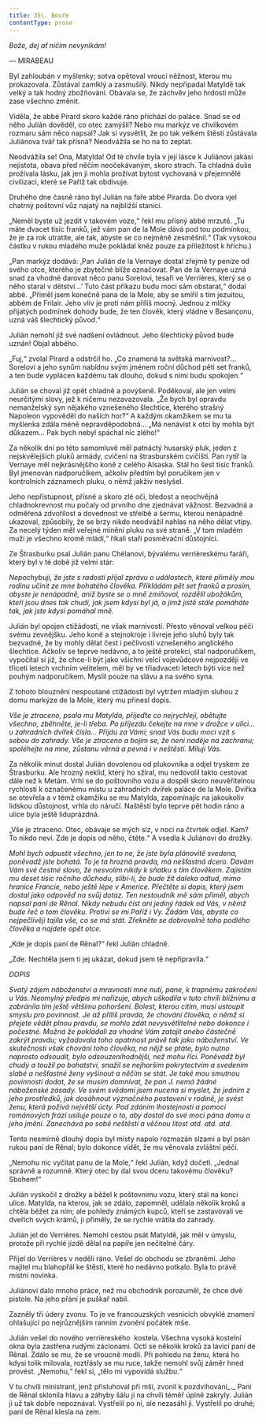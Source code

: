 ```yaml
---
title: 35\. Bouře
contentType: prose
---
```


<section>

_Bože, dej ať ničím nevynikám!_

— MIRABEAU

Byl zahloubán v myšlenky; sotva opětoval vroucí něžnost, kterou mu prokazovala. Zůstával zamlklý a zasmušilý. Nikdy nepřipadal Matyldě tak velký a tak hodný zbožňování. Obávala se, že záchvěv jeho hrdosti může zase všechno změnit.

Viděla, že abbé Pirard skoro každé ráno přichází do paláce. Snad se od něho Julián dověděl, co otec zamýšlí? Nebo mu markýz ve chvilkovém rozmaru sám něco napsal? Jak si vysvětlit, že po tak velkém štěstí zůstávala Juliánova tvář tak přísná? Neodvážila se ho na to zeptat.

Neodvážila se! Ona, Matylda! Od té chvíle byla v její lásce k Juliánovi jakási nejistota, obava před něčím neočekávaným, skoro strach. Ta chladná duše prožívala lásku, jak jen ji mohla prožívat bytost vychovaná v přejemnělé civilizaci, které se Paříž tak obdivuje.

Druhého dne časně ráno byl Julián na faře abbé Pirarda. Do dvora vjel chatrný poštovní vůz najatý na nejbližší stanici.

„Neměl byste už jezdit v takovém voze,“ řekl mu přísný abbé mrzutě. „Tu máte dvacet tisíc franků, jež vám pan de la Mole dává pod tou podmínkou, že je za rok utratíte, ale tak, abyste se co nejméně zesměšnil.“ (Tak vysokou částku v rukou mladého muže pokládal kněz pouze za příležitost k hříchu.)

„Pan markýz dodává: ‚Pan Julián de la Vernaye dostal zřejmě ty peníze od svého otce, kterého je zbytečné blíže označovat. Pan de la Vernaye uzná snad za vhodné darovat něco panu Sorelovi, tesaři ve Verrières, který se o něho staral v dětství…‘ Tuto část příkazu budu moci sám obstarat,“ dodal abbé. „Přiměl jsem konečně pana de la Mole, aby se smířil s tím jezuitou, abbém de Frilair. Jeho vliv je proti nám příliš mocný. Jednou z mlčky přijatých podmínek dohody bude, že ten člověk, který vládne v Besançonu, uzná váš šlechtický původ.“

Julián nemohl již své nadšení ovládnout. Jeho šlechtický původ bude uznán! Objal abbého.

„Fuj,“ zvolal Pirard a odstrčil ho. „Co znamená ta světská marnivost?… Sorelovi a jeho synům nabídnu svým jménem roční důchod pěti set franků, a ten bude vyplácen každému tak dlouho, dokud s nimi budu spokojen.“

Julián se choval již opět chladně a povýšeně. Poděkoval, ale jen velmi neurčitými slovy, jež k ničemu nezavazovala. „Že bych byl opravdu nemanželský syn nějakého vznešeného šlechtice, kterého strašný Napoleon vypověděl do našich hor?“ A každým okamžikem se mu ta myšlenka zdála méně nepravděpodobná… „Má nenávist k otci by mohla být důkazem… Pak bych nebyl spáchal nic zlého!“

Za několik dní po této samomluvě měl patnáctý husarský pluk, jeden z nejskvělejších pluků armády, cvičení na štrasburském cvičišti. Pan rytíř la Vernaye měl nejkrásnějšího koně z celého Alsaska. Stál ho šest tisíc franků. Byl jmenován nadporučíkem, ačkoliv předtím byl poručíkem jen v kontrolních záznamech pluku, o němž jakživ neslyšel.

Jeho nepřístupnost, přísné a skoro zlé oči, bledost a neochvějná chladnokrevnost mu počaly od prvního dne zjednávat vážnost. Bezvadná a odměřená zdvořilost a dovednost ve střelbě a šermu, kterou nenápadně ukazoval, způsobily, že se brzy nikdo neodvážil nahlas na něho dělat vtipy. Za necelý týden měl veřejné mínění pluku na své straně. „V tom mladém muži je všechno kromě mládí,“ říkali staří posměvační důstojníci.

Ze Štrasburku psal Julián panu Chélanovi, bývalému verrièreskému faráři, který byl v té době již velmi stár:

_Nepochybuji, že jste s radostí přijal zprávu o událostech, které přiměly mou rodinu učinit ze mne bohatého člověka. Přikládám pět set franků a prosím, abyste je nenápadně, aniž byste se o mně zmiňoval, rozdělil ubožákům, kteří jsou dnes tak chudí, jak jsem kdysi byl já, a jimž jistě stále pomáháte tak, jak jste kdysi pomáhal mně._

Julián byl opojen ctižádostí, ne však marnivostí. Přesto věnoval velkou péči svému zevnějšku. Jeho koně a stejnokroje i livreje jeho sluhů byly tak bezvadné, že by mohly dělat čest i pečlivosti vznešeného anglického šlechtice. Ačkoliv se teprve nedávno, a to ještě protekcí, stal nadporučíkem, vypočítal si již, že chce-li být jako všichni velcí vojevůdcové nejpozději ve třiceti letech vrchním velitelem, měl by ve třiadvaceti letech býti více než pouhým nadporučíkem. Myslil pouze na slávu a na svého syna.

Z tohoto blouznění nespoutané ctižádosti byl vytržen mladým sluhou z domu markýze de la Mole, který mu přinesl dopis.

_Vše je ztraceno, psala mu Matylda, přijeďte co nejrychleji, obětujte všechno, zběhněte, je-li třeba. Po příjezdu čekejte na mne v drožce v ulici… u zahradních dvířek čísla… Přijdu za Vámi; snad Vás budu moci vzít s sebou do zahrady. Vše je ztraceno a bojím se, že není naděje na záchranu; spoléhejte na mne, zůstanu věrná a pevná i v neštěstí. Miluji Vás._

Za několik minut dostal Julián dovolenou od plukovníka a odjel tryskem ze Štrasburku. Ale hrozný neklid, který ho sžíral, mu nedovolil takto cestovat dále než k Metám. Vrhl se do poštovního vozu a dospěl skoro neuvěřitelnou rychlostí k označenému místu u zahradních dvířek paláce de la Mole. Dvířka se otevřela a v témž okamžiku se mu Matylda, zapomínajíc na jakoukoliv lidskou důstojnost, vrhla do náručí. Naštěstí bylo teprve pět hodin ráno a ulice byla ještě liduprázdná.

„Vše je ztraceno. Otec, obávaje se mých slz, v noci na čtvrtek odjel. Kam? To nikdo neví. Zde je dopis od něho, čtěte.“ A vsedla k Juliánovi do drožky.

_Mohl bych odpustit všechno, jen to ne, že jste byla plánovitě svedena, poněvadž jste bohatá. To je ta hrozná pravda, má nešťastná dcero. Dávám Vám své čestné slovo, že nesvolím nikdy k sňatku s tím člověkem. Zajistím mu deset tisíc ročního důchodu, slíbí-li, že bude žít daleko odtud, mimo hranice Francie, nebo ještě lépe v Americe. Přečtěte si dopis, který jsem dostal jako odpověď na svůj dotaz. Ten nestoudník mě sám přiměl, abych napsal paní de Rênal. Nikdy nebudu číst ani jediný řádek od Vás, v němž bude řeč o tom člověku. Protiví se mi Paříž i Vy. Žádám Vás, abyste co nejpečlivěji tajila vše, co se má stát. Zřekněte se dobrovolně toho podlého člověka a najdete opět otce._

„Kde je dopis paní de Rênal?“ řekl Julián chladně.

„Zde. Nechtěla jsem ti jej ukázat, dokud jsem tě nepřipravila.“

_DOPIS_

_Svatý zájem náboženství a mravnosti mne nutí, pane, k trapnému zakročení u Vás. Neomylný předpis mi nařizuje, abych uškodila v tuto chvíli bližnímu a zabránila tím ještě většímu pohoršení. Bolest, kterou cítím, musí ustoupit smyslu pro povinnost. Je až příliš pravda, že chování člověka, o němž si přejete vědět plnou pravdu, se mohlo zdát nevysvětlitelné nebo dokonce i počestné. Možná že pokládali za vhodné Vám zatajit anebo částečně zakrýt pravdu; vyžadovala toho opatrnost právě tak jako náboženství. Ve skutečnosti však chování toho člověka, na nějž se ptáte, bylo nutno naprosto odsoudit, bylo odsouzeníhodnější, než mohu říci. Poněvadž byl chudý a toužil po bohatství, snažil se nejhorším pokrytectvím a svedením slabé a nešťastné ženy vyšinout a něčím se stát. Je také mou smutnou povinností dodat, že se musím domnívat, že pan J. nemá žádné náboženské zásady. Ve svém svědomí jsem nucena si myslet, že jedním z jeho prostředků, jak dosáhnout význačného postavení v rodině, je svést ženu, která požívá největší úcty. Pod zdáním lhostejnosti a pomocí románových frází usiluje pouze o to, aby dostal do své moci pána domu a jeho jmění. Zanechává po sobě neštěstí a věčnou lítost atd. atd. atd._

Tento nesmírně dlouhý dopis byl místy napolo rozmazán slzami a byl psán rukou paní de Rênal; bylo dokonce vidět, že mu věnovala zvláštní péči.

„Nemohu nic vyčítat panu de la Mole,“ řekl Julián, když dočetl. „Jednal správně a rozumně. Který otec by dal svou dceru takovému člověku? Sbohem!“

Julián vyskočil z drožky a běžel k poštovnímu vozu, který stál na konci ulice. Matylda, na kterou, jak se zdálo, zapomněl, udělala několik kroků a chtěla běžet za ním; ale pohledy známých kupců, kteří se zastavovali ve dveřích svých krámů, ji přiměly, že se rychle vrátila do zahrady.

Julián jel do Verrières. Nemohl cestou psát Matyldě, jak měl v úmyslu, protože při rychlé jízdě dělal na papíře jen nečitelné čáry.

Přijel do Verrières v neděli ráno. Vešel do obchodu se zbraněmi. Jeho majitel mu blahopřál ke štěstí, které ho nedávno potkalo. Byla to právě místní novinka.

Juliánovi dalo mnoho práce, než mu obchodník porozuměl, že chce dvě pistole. Na jeho přání je puškař nabil.

Zazněly tři údery zvonu. To je ve francouzských vesnicích obvyklé znamení ohlašující po nejrůznějším ranním zvonění počátek mše.

Julián vešel do nového verrièreského  kostela. Všechna vysoká kostelní okna byla zastřena rudými záclonami. Octl se několik kroků za lavicí paní de Rênal. Zdálo se mu, že se vroucně modlí. Při pohledu na ženu, která ho kdysi tolik milovala, roztřásly se mu ruce, takže nemohl svůj záměr hned provést. „Nemohu,“ řekl si, „tělo mi vypovídá službu.“

V tu chvíli ministrant, jenž přisluhoval při mši, zvonil k pozdvihování_._ Paní de Rênal sklonila hlavu a záhyby šálu ji na chvíli téměř úplně zakryly. Julián ji už tak dobře nepoznával. Vystřelil po ní, ale nezasáhl ji. Vystřelil po druhé; paní de Rênal klesla na zem.

</section>

